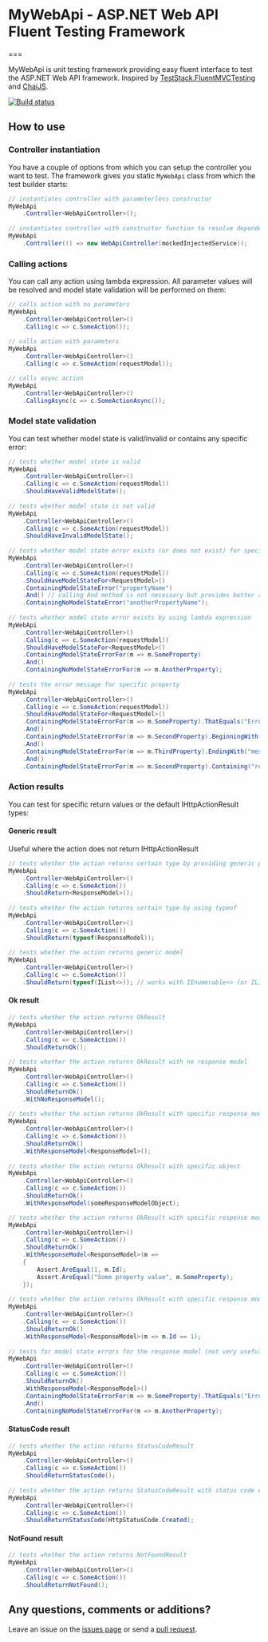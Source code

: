 # MyWebApi - ASP.NET Web API Fluent Testing Framework
===

MyWebApi is unit testing framework providing easy fluent interface to test the ASP.NET Web API framework. Inspired by [TestStack.FluentMVCTesting](https://github.com/TestStack/TestStack.FluentMVCTesting) and [ChaiJS](https://github.com/chaijs/chai).

[![Build status](https://ci.appveyor.com/api/projects/status/738pm1kuuv7yw1t5?svg=true)](https://ci.appveyor.com/project/ivaylokenov/mywebapi)

## How to use

### Controller instantiation

You have a couple of options from which you can setup the controller you want to test. The framework gives you static `MyWebApi` class from which the test builder starts:

```c#
// instantiates controller with parameterless constructor
MyWebApi
	.Controller<WebApiController>();
	
// instantiates controller with constructor function to resolve dependencies
MyWebApi
	.Controller(() => new WebApiController(mockedInjectedService));
```

### Calling actions

You can call any action using lambda expression. All parameter values will be resolved and model state validation will be performed on them:

```c#
// calls action with no parameters
MyWebApi
	.Controller<WebApiController>()
	.Calling(c => c.SomeAction());
	
// calls action with parameters
MyWebApi
	.Controller<WebApiController>()
	.Calling(c => c.SomeAction(requestModel));

// calls async action
MyWebApi
	.Controller<WebApiController>()
	.CallingAsync(c => c.SomeActionAsync());
```

### Model state validation

You can test whether model state is valid/invalid or contains any specific error:

```c#
// tests whether model state is valid
MyWebApi
	.Controller<WebApiController>()
	.Calling(c => c.SomeAction(requestModel))
	.ShouldHaveValidModelState();
	
// tests whether model state is not valid
MyWebApi
	.Controller<WebApiController>()
	.Calling(c => c.SomeAction(requestModel))
	.ShouldHaveInvalidModelState();
	
// tests whether model state error exists (or does not exist) for specific key (not recommended because of magic string)
MyWebApi
	.Controller<WebApiController>()
	.Calling(c => c.SomeAction(requestModel))
	.ShouldHaveModelStateFor<RequestModel>()
	.ContainingModelStateError("propertyName")
	.And() // calling And method is not necessary but provides better readability
	.ContainingNoModelStateError("anotherPropertyName");
	
// tests whether model state error exists by using lambda expression
MyWebApi
	.Controller<WebApiController>()
	.Calling(c => c.SomeAction(requestModel))
	.ShouldHaveModelStateFor<RequestModel>()
	.ContainingModelStateErrorFor(m => m.SomeProperty)
	.And()
	.ContainingNoModelStateErrorFor(m => m.AnotherProperty);
	
// tests the error message for specific property
MyWebApi
	.Controller<WebApiController>()
	.Calling(c => c.SomeAction(requestModel))
	.ShouldHaveModelStateFor<RequestModel>()
	.ContainingModelStateErrorFor(m => m.SomeProperty).ThatEquals("Error message") // error message must be equal to the provided string
	.And()
	.ContainingModelStateErrorFor(m => m.SecondProperty).BeginningWith("Error") // error message must begin with the provided string
	.And()
	.ContainingModelStateErrorFor(m => m.ThirdProperty).EndingWith("message") // error message must end with the provided string
	.And()
	.ContainingModelStateErrorFor(m => m.SecondProperty).Containing("ror mes"); // error message must contain the provided string
```

### Action results

You can test for specific return values or the default IHttpActionResult types:

#### Generic result

Useful where the action does not return IHttpActionResult

```c#
// tests whether the action returns certain type by providing generic parameter
MyWebApi
	.Controller<WebApiController>()
	.Calling(c => c.SomeAction())
	.ShouldReturn<ResponseModel>();
	
// tests whether the action returns certain type by using typeof
MyWebApi
	.Controller<WebApiController>()
	.Calling(c => c.SomeAction())
	.ShouldReturn(typeof(ResponseModel));
	
// tests whether the action returns generic model
MyWebApi
	.Controller<WebApiController>()
	.Calling(c => c.SomeAction())
	.ShouldReturn(typeof(IList<>)); // works with IEnumerable<> (or IList<ResponseModel>) too by using polymorphism
```

#### Ok result

```c#
// tests whether the action returns OkResult
MyWebApi
	.Controller<WebApiController>()
	.Calling(c => c.SomeAction())
	.ShouldReturnOk();
	
// tests whether the action returns OkResult with no response model
MyWebApi
	.Controller<WebApiController>()
	.Calling(c => c.SomeAction())
	.ShouldReturnOk()
	.WithNoResponseModel();
	
// tests whether the action returns OkResult with specific response model type
MyWebApi
	.Controller<WebApiController>()
	.Calling(c => c.SomeAction())
	.ShouldReturnOk()
	.WithResponseModel<ResponseModel>();
	
// tests whether the action returns OkResult with specific object
MyWebApi
	.Controller<WebApiController>()
	.Calling(c => c.SomeAction())
	.ShouldReturnOk()
	.WithResponseModel(someResponseModelObject);

// tests whether the action returns OkResult with specific response model passing certain assertions
MyWebApi
	.Controller<WebApiController>()
	.Calling(c => c.SomeAction())
	.ShouldReturnOk()
	.WithResponseModel<ResponseModel>(m =>
	{
		Assert.AreEqual(1, m.Id);
		Assert.AreEqual("Some property value", m.SomeProperty);
	});
	
// tests whether the action returns OkResult with specific response model passing a predicate
MyWebApi
	.Controller<WebApiController>()
	.Calling(c => c.SomeAction())
	.ShouldReturnOk()
	.WithResponseModel<ResponseModel>(m => m.Id == 1);
	
// tests for model state errors for the response model (not very useful in practice)
MyWebApi
	.Controller<WebApiController>()
	.Calling(c => c.SomeAction())
	.ShouldReturnOk()
	.WithResponseModel<ResponseModel>()
	.ContainingModelStateErrorFor(m => m.SomeProperty).ThatEquals("Error message")
	.And()
	.ContainingNoModelStateErrorFor(m => m.AnotherProperty);
```

#### StatusCode result

```c#
// tests whether the action returns StatusCodeResult
MyWebApi
	.Controller<WebApiController>()
	.Calling(c => c.SomeAction())
	.ShouldReturnStatusCode();
	
// tests whether the action returns StatusCodeResult with status code equal to the provided
MyWebApi
	.Controller<WebApiController>()
	.Calling(c => c.SomeAction())
	.ShouldReturnStatusCode(HttpStatusCode.Created);
```

#### NotFound result
```c#
// tests whether the action returns NotFoundResult
MyWebApi
	.Controller<WebApiController>()
	.Calling(c => c.SomeAction())
	.ShouldReturnNotFound();
```

## Any questions, comments or additions?

Leave an issue on the [issues page](https://github.com/ivaylokenov/MyWebApi/issues) or send a [pull request](https://github.com/ivaylokenov/MyWebApi/pulls).